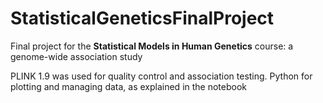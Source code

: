 # StatisticalGeneticsFinalProject

Final project for the **Statistical Models in Human Genetics** course: a genome-wide association study

PLINK 1.9 was used for  quality control and association testing. Python for plotting and managing data, as explained in the notebook
